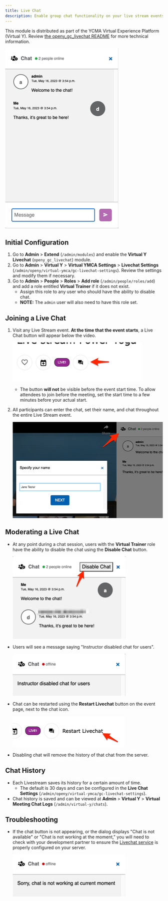 ```yaml
---
title: Live Chat
description: Enable group chat functionality on your live stream events.
---
```


This module is distributed as part of the YCMA Virtual Experience Platform (Virtual Y). Review [the openy_gc_livechat README](https://github.com/YCloudYUSA/yusaopeny_gated_content/tree/master/modules/openy_gc_livechat) for more technical information.

![The Virtual Y live chat window displaying a conversation between two users.](live-chat-chat-window.png)

## Initial Configuration

1.  Go to **Admin** > **Extend** (`/admin/modules`) and enable the **Virtual Y Livechat** (`openy_gc_livechat`) module.
2.  Go to **Admin** > **Virtual Y** > **Virtual YMCA Settings** > **Livechat Settings** (`/admin/openy/virtual-ymca/gc-livechat-settings`). Review the settings and modify them if necessary.
3.  Go to **Admin** > **People** > **Roles** > **Add role** (`/admin/people/roles/add`) and add a role entitled **Virtual Trainer** if it does not exist.
    *   Assign this role to any user who should have the ability to disable chat.
    *   **NOTE:** The `admin` user will also need to have this role set.

## Joining a Live Chat

1.  Visit any Live Stream event. **At the time that the event starts**, a Live Chat button will appear below the video.

    ![The Virtual Y Live Chat button](live-chat-chat-button.png)

    *   The button **will not** be visible before the event start time. To allow attendees to join before the meeting, set the start time to a few minutes before your actual start.
2.  All participants can enter the chat, set their name, and chat throughout the entire Live Stream event.

    ![A dialog with "Specify your name" in a modal popup. In the upper right an arrow points to an icon with people and a gear to open this setting.](live-chat-set-name.png)

## Moderating a Live Chat

*   At any point during a chat session, users with the **Virtual Trainer** role have the ability to disable the chat using the **Disable Chat** button.

    ![The Virtual Y chat window with an arrow pointing to a button labeled "Disable Chat".](live-chat-disable-chat.png)
*   Users will see a message saying "Instructor disabled chat for users".

    ![A screenshot with the text "Instructor disabled chat for users"](live-chat-instructor-disabled.png)
*   Chat can be restarted using the **Restart Livechat** button on the event page, next to the chat icon.

    ![A chat icon and the text "Restart livechat"](live-chat-restart.png)
*   Disabling chat will remove the history of that chat from the server.

## Chat History

*   Each Livestream saves its history for a certain amount of time.
    *   The default is 30 days and can be configured in the **Live Chat Settings** (`/admin/openy/virtual-ymca/gc-livechat-settings`).
*   Chat history is saved and can be viewed at **Admin** > **Virtual Y** > **Virtual Meeting Chat Logs** (`/admin/virtual-y/chats`).

## Troubleshooting

*   If the chat button is not appearing, or the dialog displays "Chat is not available" or "Chat is not working at the moment," you will need to check with your development partner to ensure the [Livechat service](https://github.com/YCloudYUSA/yusaopeny_gated_content/tree/master/modules/openy_gc_livechat#livechat-feature-for-virtual-y) is properly configured on your server.

    ![A dialog with the message "Sorry, chat is not working at current moment"](live-chat-chat-not-working.png)
